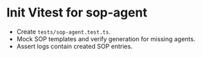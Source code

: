 # Init Vitest for sop-agent

- Create `tests/sop-agent.test.ts`.
- Mock SOP templates and verify generation for missing agents.
- Assert logs contain created SOP entries.
